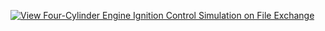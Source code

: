 [![View Four-Cylinder Engine Ignition Control Simulation on File Exchange](https://www.mathworks.com/matlabcentral/images/matlab-file-exchange.svg)](https://www.mathworks.com/matlabcentral/fileexchange/69271-four-cylinder-engine-ignition-control-simulation)